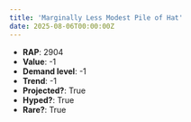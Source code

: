 ```yaml
---
title: 'Marginally Less Modest Pile of Hat'
date: 2025-08-06T00:00:00Z
---
```

- **RAP**: 2904
- **Value**: -1
- **Demand level**: -1
- **Trend**: -1
- **Projected?**: True
- **Hyped?**: True
- **Rare?**: True
